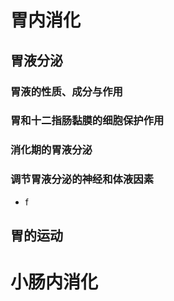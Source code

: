 # 胃内消化
## 胃液分泌
### 胃液的性质、成分与作用
### 胃和十二指肠黏膜的细胞保护作用
### 消化期的胃液分泌
### 调节胃液分泌的神经和体液因素
* f
## 胃的运动



# 小肠内消化